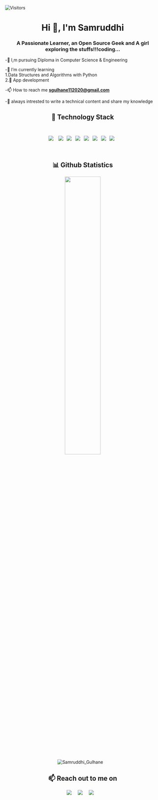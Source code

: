 <!-- Profile count -->
<img alt = "Visitors"  src = "https://komarev.com/ghpvc/?username=Samruddhiiii"/>
<h1 align="center">Hi 👋, I'm Samruddhi </h1>
<h3 align="center">A Passionate Learner, an Open Source Geek and A girl exploring the stuffs!!!coding...</h3>

-🏫 I,m pursuing Diploma in Computer Science & Engineering

-🌱 I’m currently learning
<br>
1.Data Structures and Algorithms with Python
<br>
2.🔭 App development

-📫 How to reach me **sgulhane112020@gmail.com**

-📝 always intrested to write a technical content and share my knowledge
<br>
<h2 align="center"> 🔭 Technology Stack</h2>
<br>
<p align="center">
  <img src="https://img.shields.io/badge/HTML5-E34F26?style=for-the-badge&logo=html5&logoColor=white" />&nbsp;&nbsp;&nbsp;
  <img src="https://img.shields.io/badge/CSS3-1572B6?style=for-the-badge&logo=css3&logoColor=white" />&nbsp;&nbsp; 
  <img src="https://img.shields.io/badge/JavaScript-323330?style=for-the-badge&logo=javascript&logoColor=F7DF1E" />&nbsp;&nbsp;
  <img src="https://img.shields.io/badge/Java-ED8B00?style=for-the-badge&logo=java&logoColor=white" />&nbsp;&nbsp
  <img src="https://img.shields.io/badge/Git-F05032?style=for-the-badge&logo=git&logoColor=white" />&nbsp;&nbsp;
  <img src="https://img.shields.io/badge/GitHub-100000?style=for-the-badge&logo=github&logoColor=white" />&nbsp;&nbsp;
  <img src="https://img.shields.io/badge/Canva-%2300C4CC.svg?&style=for-the-badge&logo=Canva&logoColor=white" />&nbsp;&nbsp;
  <img src="https://img.shields.io/badge/Google%20Analytics-E37400?style=for-the-badge&logo=google%20analytics&logoColor=white" />&nbsp;&nbsp; 
</p>
<br>
<h2 align="center">📊 Github Statistics </h2>
</p><p align="center">
<img width="48%" src="https://github-readme-streak-stats.herokuapp.com/?user=Samruddhiiii&theme=material-palenight" /></p>

</p><p align="center"> <img src="https://github-readme-stats.vercel.app/api?username=Samruddhiiii&layout=compact&hide=html&theme=jolly" alt="Samruddhi_Gulhane" />&nbsp;&nbsp;&nbsp;&nbsp; </p>

<h2 align="center">📫 Reach out to me on</h2>
<p align="center">
  <a target="_blank"href="https://www.linkedin.com/in/samruddhi-gulhane-aa9326206"><img src="https://img.shields.io/badge/linkedin-%230077B5.svg?&style=for-the-badge&logo=linkedin&logoColor=white" /></a>&nbsp;&nbsp;&nbsp;&nbsp;
  <a target="_blank"href="https://twitter.com/Samruddhi_299"><img src="https://img.shields.io/badge/twitter-%231DA1F2.svg?&style=for-the-badge&logo=twitter&logoColor=white" /></a>&nbsp;&nbsp;&nbsp;&nbsp;
  <a href="mailto:sgulhane112020@gmail.com?subject=Hello%20Samruddhi,%20From%20Github"><img src="https://img.shields.io/badge/gmail-%23D14836.svg?&style=for-the-badge&logo=gmail&logoColor=white" /></a>&nbsp;&nbsp;&nbsp;&nbsp;

 
</p>
